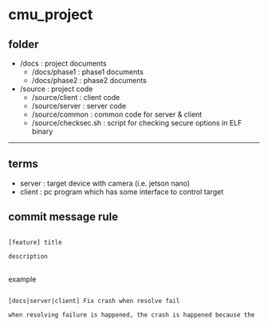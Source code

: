 # cmu_project

## folder
* /docs : project documents
    * /docs/phase1 : phase1 documents
    * /docs/phase2 : phase2 documents
* /source : project code
    * /source/client : client code
    * /source/server : server code
    * /source/common : common code for server & client
    * /source/checksec.sh : script for checking secure options in ELF binary

---
## terms
* server : target device with camera (i.e. jetson nano)
* client : pc program which has some interface to control target 

## commit message rule
<pre>
<code>
[feature] title

description
</code>
</pre>

example
<pre>
<code>
[docs|server|client] Fix crash when resolve fail

when resolving failure is happened, the crash is happened because the
</code>
</pre>
